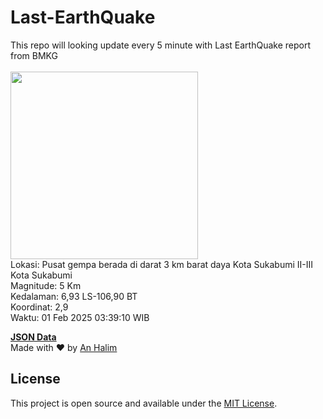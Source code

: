 # Last-EarthQuake
This repo will looking update every 5 minute with Last EarthQuake report from BMKG
<br>
<br>
<img src="undefined" width="300"/>
<br>
Lokasi: Pusat gempa berada di darat 3 km barat daya Kota Sukabumi  II-III Kota Sukabumi <br>
Magnitude: 5 Km <br>
Kedalaman: 6,93 LS-106,90 BT <br>
Koordinat: 2,9 <br>
Waktu: 01 Feb 2025 03:39:10 WIB <br>

<a href="./data/data.json">**JSON Data**</a>
<br>
Made with ❤️ by <a href="https://github.com/an-halim">An Halim</a>
## License

This project is open source and available under the [MIT License](LICENSE).
